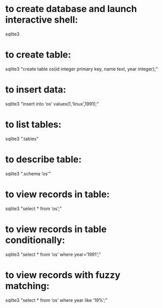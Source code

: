 to create database and launch interactive shell:
================================================

sqlite3

to create table:
================

sqlite3 "create table os(id integer primary key, name text, year integer);”

to insert data:
===============

sqlite3 "insert into ‘os’ values(1,‘linux’,1991);”

to list tables:
===============

sqlite3 ".tables”

to describe table:
==================

sqlite3 ".schema ‘os’”

to view records in table:
=========================

sqlite3 "select \* from ‘os’;”

to view records in table conditionally:
=======================================

sqlite3 "select \* from ‘os’ where year=‘1991’;”

to view records with fuzzy matching:
====================================

sqlite3 "select \* from ‘os’ where year like ‘19%’;”
